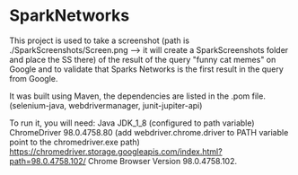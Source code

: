 # SparkNetworks
This project is used to take a screenshot (path is ./SparkScreenshots/Screen.png --> it will create a SparkScreenshots folder and place the SS there) of the result of the query "funny cat memes" on Google and to validate that Sparks Networks is the first result in the query from Google.

It was built using Maven, the dependencies are listed in the .pom file. (selenium-java, webdrivermanager, junit-jupiter-api)

To run it, you will need:
Java JDK_1_8 (configured to path variable)
ChromeDriver 98.0.4758.80 (add webdriver.chrome.driver to PATH variable point to the chromedriver.exe path) https://chromedriver.storage.googleapis.com/index.html?path=98.0.4758.102/
Chrome Browser Version 98.0.4758.102. 
